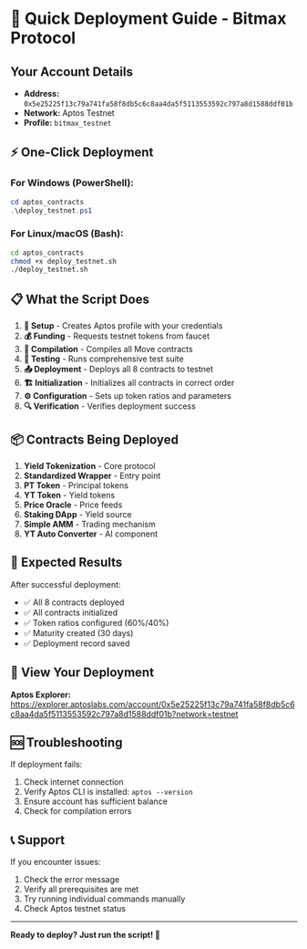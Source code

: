 # 🚀 Quick Deployment Guide - Bitmax Protocol

## Your Account Details
- **Address:** `0x5e25225f13c79a741fa58f8db5c6c8aa4da5f5113553592c797a8d1588ddf01b`
- **Network:** Aptos Testnet
- **Profile:** `bitmax_testnet`

## ⚡ One-Click Deployment

### For Windows (PowerShell):
```powershell
cd aptos_contracts
.\deploy_testnet.ps1
```

### For Linux/macOS (Bash):
```bash
cd aptos_contracts
chmod +x deploy_testnet.sh
./deploy_testnet.sh
```

## 📋 What the Script Does

1. **🔧 Setup** - Creates Aptos profile with your credentials
2. **💰 Funding** - Requests testnet tokens from faucet
3. **🔨 Compilation** - Compiles all Move contracts
4. **🧪 Testing** - Runs comprehensive test suite
5. **📤 Deployment** - Deploys all 8 contracts to testnet
6. **🏗️ Initialization** - Initializes all contracts in correct order
7. **⚙️ Configuration** - Sets up token ratios and parameters
8. **🔍 Verification** - Verifies deployment success

## 📦 Contracts Being Deployed

1. **Yield Tokenization** - Core protocol
2. **Standardized Wrapper** - Entry point
3. **PT Token** - Principal tokens
4. **YT Token** - Yield tokens
5. **Price Oracle** - Price feeds
6. **Staking DApp** - Yield source
7. **Simple AMM** - Trading mechanism
8. **YT Auto Converter** - AI component

## 🎯 Expected Results

After successful deployment:
- ✅ All 8 contracts deployed
- ✅ All contracts initialized
- ✅ Token ratios configured (60%/40%)
- ✅ Maturity created (30 days)
- ✅ Deployment record saved

## 🔗 View Your Deployment

**Aptos Explorer:** https://explorer.aptoslabs.com/account/0x5e25225f13c79a741fa58f8db5c6c8aa4da5f5113553592c797a8d1588ddf01b?network=testnet

## 🆘 Troubleshooting

If deployment fails:
1. Check internet connection
2. Verify Aptos CLI is installed: `aptos --version`
3. Ensure account has sufficient balance
4. Check for compilation errors

## 📞 Support

If you encounter issues:
1. Check the error message
2. Verify all prerequisites are met
3. Try running individual commands manually
4. Check Aptos testnet status

---

**Ready to deploy? Just run the script! 🚀**

